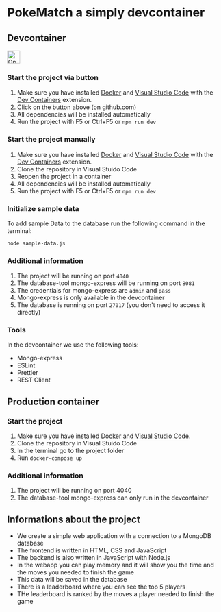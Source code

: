 # PokeMatch a simply devcontainer

## Devcontainer

<a href="https://vscode.dev/redirect?url=vscode://ms-vscode-remote.remote-containers/cloneInVolume?url=https://github.com/lorenzboss/pokematch.git">
  <img 
    src="https://img.shields.io/badge/Open_in-DevContainer-blue?logo=visual-studio-code" 
    alt="Open in DevContainer" 
    height="30"
  >
</a>

### Start the project via button

1. Make sure you have installed [Docker](https://www.docker.com/get-started) and [Visual Studio Code](https://code.visualstudio.com/download) with the [Dev Containers](https://marketplace.visualstudio.com/items?itemName=ms-vscode-remote.remote-containers) extension.
2. Click on the button above (on github.com)
3. All dependencies will be installed automatically
4. Run the project with F5 or Ctrl+F5 or `npm run dev`

### Start the project manually

1. Make sure you have installed [Docker](https://www.docker.com/get-started) and [Visual Studio Code](https://code.visualstudio.com/download) with the [Dev Containers](https://marketplace.visualstudio.com/items?itemName=ms-vscode-remote.remote-containers) extension.
2. Clone the repository in Visual Stuido Code
3. Reopen the project in a container
4. All dependencies will be installed automatically
5. Run the project with F5 or Ctrl+F5 or `npm run dev`

### Initialize sample data

To add sample Data to the database run the following command in the terminal:

```bash
node sample-data.js
```

### Additional information

1. The project will be running on port `4040`
2. The database-tool mongo-express will be running on port `8081`
3. The credentials for mongo-express are `admin` and `pass`
4. Mongo-express is only available in the devcontainer
5. The database is running on port `27017` (you don't need to access it directly)

### Tools

In the devcontainer we use the following tools:

- Mongo-express
- ESLint
- Prettier
- REST Client

## Production container

### Start the project

1. Make sure you have installed [Docker](https://www.docker.com/get-started) and [Visual Studio Code](https://code.visualstudio.com/download).
2. Clone the repository in Visual Stuido Code
3. In the terminal go to the project folder
4. Run `docker-compose up`

### Additional information

1. The project will be running on port 4040
2. The database-tool mongo-express can only run in the devcontainer

## Informations about the project

- We create a simple web application with a connection to a MongoDB database
- The frontend is written in HTML, CSS and JavaScript
- The backend is also written in JavaScript with Node.js
- In the webapp you can play memory and it will show you the time and the moves you needed to finish the game
- This data will be saved in the database
- There is a leaderboard where you can see the top 5 players
- THe leaderboard is ranked by the moves a player needed to finish the game
